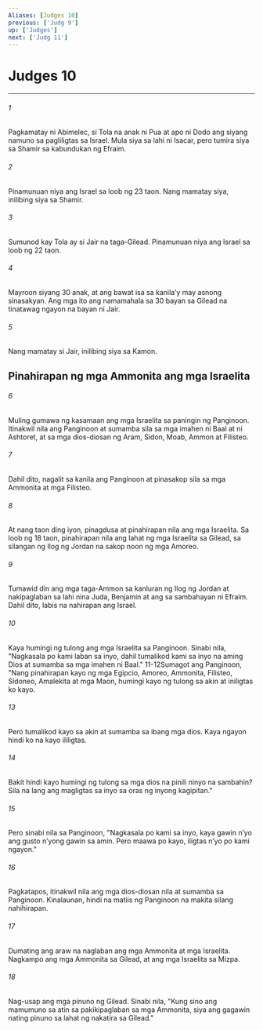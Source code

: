 ```yaml
---
Aliases: [Judges 10]
previous: ['Judg 9']
up: ['Judges']
next: ['Judg 11']
---
```

# Judges 10

***






















###### 1 










Pagkamatay ni Abimelec, si Tola na anak ni Pua at apo ni Dodo ang siyang namuno sa pagliligtas sa Israel. Mula siya sa lahi ni Isacar, pero tumira siya sa Shamir sa kabundukan ng Efraim. 





















###### 2 










Pinamunuan niya ang Israel sa loob ng 23 taon. Nang mamatay siya, inilibing siya sa Shamir. 





















###### 3 










Sumunod kay Tola ay si Jair na taga-Gilead. Pinamunuan niya ang Israel sa loob ng 22 taon. 





















###### 4 










Mayroon siyang 30 anak, at ang bawat isa sa kanilaʼy may asnong sinasakyan. Ang mga ito ang namamahala sa 30 bayan sa Gilead na tinatawag ngayon na bayan ni Jair. 





















###### 5 










Nang mamatay si Jair, inilibing siya sa Kamon.

## Pinahirapan ng mga Ammonita ang mga Israelita 





















###### 6 










Muling gumawa ng kasamaan ang mga Israelita sa paningin ng Panginoon. Itinakwil nila ang Panginoon at sumamba sila sa mga imahen ni Baal at ni Ashtoret, at sa mga dios-diosan ng Aram, Sidon, Moab, Ammon at Filisteo. 





















###### 7 










Dahil dito, nagalit sa kanila ang Panginoon at pinasakop sila sa mga Ammonita at mga Filisteo. 





















###### 8 










At nang taon ding iyon, pinagdusa at pinahirapan nila ang mga Israelita. Sa loob ng 18 taon, pinahirapan nila ang lahat ng mga Israelita sa Gilead, sa silangan ng Ilog ng Jordan na sakop noon ng mga Amoreo. 





















###### 9 










Tumawid din ang mga taga-Ammon sa kanluran ng Ilog ng Jordan at nakipaglaban sa lahi nina Juda, Benjamin at ang sa sambahayan ni Efraim. Dahil dito, labis na nahirapan ang Israel. 





















###### 10 










Kaya humingi ng tulong ang mga Israelita sa Panginoon. Sinabi nila, "Nagkasala po kami laban sa inyo, dahil tumalikod kami sa inyo na aming Dios at sumamba sa mga imahen ni Baal." 11-12Sumagot ang Panginoon, "Nang pinahirapan kayo ng mga Egipcio, Amoreo, Ammonita, Filisteo, Sidoneo, Amalekita at mga Maon, humingi kayo ng tulong sa akin at iniligtas ko kayo. 





















###### 13 










Pero tumalikod kayo sa akin at sumamba sa ibang mga dios. Kaya ngayon hindi ko na kayo ililigtas. 





















###### 14 










Bakit hindi kayo humingi ng tulong sa mga dios na pinili ninyo na sambahin? Sila na lang ang magligtas sa inyo sa oras ng inyong kagipitan." 





















###### 15 










Pero sinabi nila sa Panginoon, "Nagkasala po kami sa inyo, kaya gawin nʼyo ang gusto nʼyong gawin sa amin. Pero maawa po kayo, iligtas nʼyo po kami ngayon." 





















###### 16 










Pagkatapos, itinakwil nila ang mga dios-diosan nila at sumamba sa Panginoon. Kinalaunan, hindi na matiis ng Panginoon na makita silang nahihirapan. 





















###### 17 










Dumating ang araw na naglaban ang mga Ammonita at mga Israelita. Nagkampo ang mga Ammonita sa Gilead, at ang mga Israelita sa Mizpa. 





















###### 18 










Nag-usap ang mga pinuno ng Gilead. Sinabi nila, "Kung sino ang mamumuno sa atin sa pakikipaglaban sa mga Ammonita, siya ang gagawin nating pinuno sa lahat ng nakatira sa Gilead."
